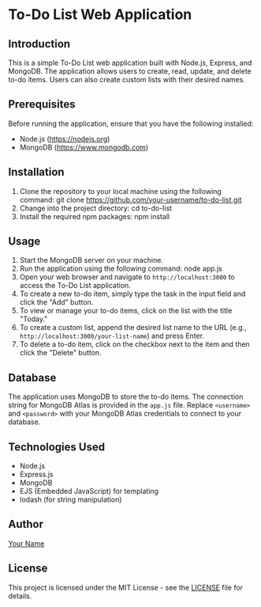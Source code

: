 # To-Do List Web Application

## Introduction
This is a simple To-Do List web application built with Node.js, Express, and MongoDB. The application allows users to create, read, update, and delete to-do items. Users can also create custom lists with their desired names.

## Prerequisites
Before running the application, ensure that you have the following installed:
- Node.js (https://nodejs.org)
- MongoDB (https://www.mongodb.com)

## Installation
1. Clone the repository to your local machine using the following command:
 git clone https://github.com/your-username/to-do-list.git
2. Change into the project directory:
cd to-do-list
3. Install the required npm packages:
npm install

## Usage
1. Start the MongoDB server on your machine.
2. Run the application using the following command:
node app.js
3. Open your web browser and navigate to `http://localhost:3000` to access the To-Do List application.
4. To create a new to-do item, simply type the task in the input field and click the "Add" button.
5. To view or manage your to-do items, click on the list with the title "Today."
6. To create a custom list, append the desired list name to the URL (e.g., `http://localhost:3000/your-list-name`) and press Enter.
7. To delete a to-do item, click on the checkbox next to the item and then click the "Delete" button.

## Database
The application uses MongoDB to store the to-do items. The connection string for MongoDB Atlas is provided in the `app.js` file. Replace `<username>` and `<password>` with your MongoDB Atlas credentials to connect to your database.

## Technologies Used
- Node.js
- Express.js
- MongoDB
- EJS (Embedded JavaScript) for templating
- lodash (for string manipulation)

## Author
[Your Name](https://github.com/your-username)

## License
This project is licensed under the MIT License - see the [LICENSE](LICENSE) file for details.

